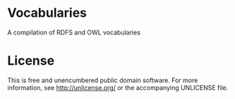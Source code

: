 # Vocabularies

A compilation of RDFS and OWL vocabularies

# License

This is free and unencumbered public domain software. For more information, see http://unlicense.org/ or the accompanying UNLICENSE file.
